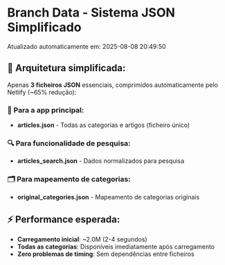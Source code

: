 # Branch Data - Sistema JSON Simplificado
Atualizado automaticamente em: 2025-08-08 20:49:50

## 🎯 Arquitetura simplificada:
Apenas **3 ficheiros JSON** essenciais, comprimidos automaticamente pelo Netlify (~65% redução):

### 📱 Para a app principal:
- **articles.json** - Todas as categorias e artigos (ficheiro único)

### 🔍 Para funcionalidade de pesquisa:
- **articles_search.json** - Dados normalizados para pesquisa

### 🗂️ Para mapeamento de categorias:
- **original_categories.json** - Mapeamento de categorias originais

## ⚡ Performance esperada:
- **Carregamento inicial**: ~2.0M (2-4 segundos)
- **Todas as categorias**: Disponíveis imediatamente após carregamento
- **Zero problemas de timing**: Sem dependências entre ficheiros
